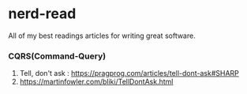 # nerd-read
All of my best readings articles for writing great software. 


### CQRS(Command-Query)
1. Tell, don't ask : https://pragprog.com/articles/tell-dont-ask#SHARP
2. https://martinfowler.com/bliki/TellDontAsk.html
